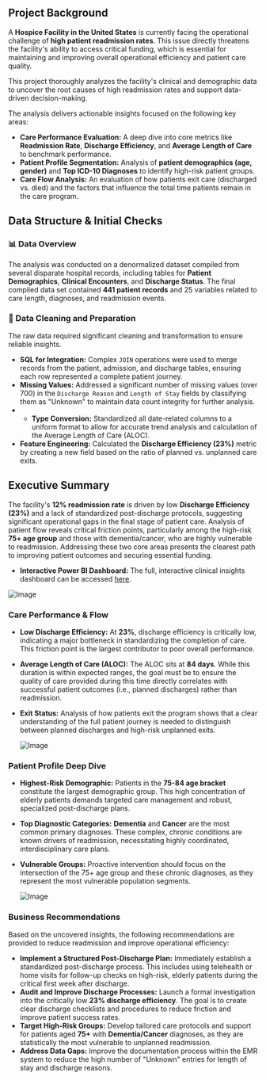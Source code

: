 ## Project Background

A **Hospice Facility in the United States** is currently facing the operational challenge of **high patient readmission rates**. This issue directly threatens the facility's ability to access critical funding, which is essential for maintaining and improving overall operational efficiency and patient care quality.

This project thoroughly analyzes the facility's clinical and demographic data to uncover the root causes of high readmission rates and support data-driven decision-making.

The analysis delivers actionable insights focused on the following key areas:

* **Care Performance Evaluation:** A deep dive into core metrics like **Readmission Rate**, **Discharge Efficiency**, and **Average Length of Care** to benchmark performance.
* **Patient Profile Segmentation:** Analysis of **patient demographics (age, gender)** and **Top ICD-10 Diagnoses** to identify high-risk patient groups.
* **Care Flow Analysis:** An evaluation of how patients exit care (discharged vs. died) and the factors that influence the total time patients remain in the care program.

## Data Structure & Initial Checks

### 📊 Data Overview
The analysis was conducted on a denormalized dataset compiled from several disparate hospital records, including tables for **Patient Demographics**, **Clinical Encounters**, and **Discharge Status**. The final compiled data set contained **441 patient records** and 25 variables related to care length, diagnoses, and readmission events.

### 🧹 Data Cleaning and Preparation
The raw data required significant cleaning and transformation to ensure reliable insights.

* **SQL for Integration:** Complex `JOIN` operations were used to merge records from the patient, admission, and discharge tables, ensuring each row represented a complete patient journey.
* **Missing Values:** Addressed a significant number of missing values (over 700) in the `Discharge Reason` and `Length of Stay` fields by classifying them as "Unknown" to maintain data count integrity for further analysis.
* * **Type Conversion:** Standardized all date-related columns to a uniform format to allow for accurate trend analysis and calculation of the Average Length of Care (ALOC).
* **Feature Engineering:** Calculated the **Discharge Efficiency (23%)** metric by creating a new field based on the ratio of planned vs. unplanned care exits.

## Executive Summary

The facility's **12% readmission rate** is driven by low **Discharge Efficiency (23%)** and a lack of standardized post-discharge protocols, suggesting significant operational gaps in the final stage of patient care. Analysis of patient flow reveals critical friction points, particularly among the high-risk **75+ age group** and those with dementia/cancer, who are highly vulnerable to readmission. Addressing these two core areas presents the clearest path to improving patient outcomes and securing essential funding.


* **Interactive Power BI Dashboard:** The full, interactive clinical insights dashboard can be accessed [here](https://drive.google.com/file/d/1h7tkk58PjUAU1FCY8DchzsOQoDEjJBUH/view?usp=drivesdk).

![Image](https://github.com/user-attachments/assets/cb09118a-5d32-4f9b-81af-4b7fa5b68baa)

### Care Performance & Flow

* **Low Discharge Efficiency:** At **23%**, discharge efficiency is critically low, indicating a major bottleneck in standardizing the completion of care. This friction point is the largest contributor to poor overall performance.
* **Average Length of Care (ALOC):** The ALOC sits at **84 days**. While this duration is within expected ranges, the goal must be to ensure the quality of care provided during this time directly correlates with successful patient outcomes (i.e., planned discharges) rather than readmission.
* **Exit Status:** Analysis of how patients exit the program shows that a clear understanding of the full patient journey is needed to distinguish between planned discharges and high-risk unplanned exits.

   ![Image](https://github.com/user-attachments/assets/3957b2ee-7cb5-485d-ab9b-76815cce2f33)

### Patient Profile Deep Dive

* **Highest-Risk Demographic:** Patients in the **75-84 age bracket** constitute the largest demographic group. This high concentration of elderly patients demands targeted care management and robust, specialized post-discharge plans.
* **Top Diagnostic Categories:** **Dementia** and **Cancer** are the most common primary diagnoses. These complex, chronic conditions are known drivers of readmission, necessitating highly coordinated, interdisciplinary care plans.
* **Vulnerable Groups:** Proactive intervention should focus on the intersection of the 75+ age group and these chronic diagnoses, as they represent the most vulnerable population segments.

  ![Image](https://github.com/user-attachments/assets/9a9b3efa-834f-4c31-9944-6aa6a7b5f841)
  
### Business Recommendations

Based on the uncovered insights, the following recommendations are provided to reduce readmission and improve operational efficiency:

* **Implement a Structured Post-Discharge Plan:** Immediately establish a standardized post-discharge process. This includes using telehealth or home visits for follow-up checks on high-risk, elderly patients during the critical first week after discharge.
* **Audit and Improve Discharge Processes:** Launch a formal investigation into the critically low **23% discharge efficiency**. The goal is to create clear discharge checklists and procedures to reduce friction and improve patient success rates.
* **Target High-Risk Groups:** Develop tailored care protocols and support for patients aged **75+** with **Dementia/Cancer** diagnoses, as they are statistically the most vulnerable to unplanned readmission.
* **Address Data Gaps:** Improve the documentation process within the EMR system to reduce the high number of "Unknown" entries for length of stay and discharge reasons.


